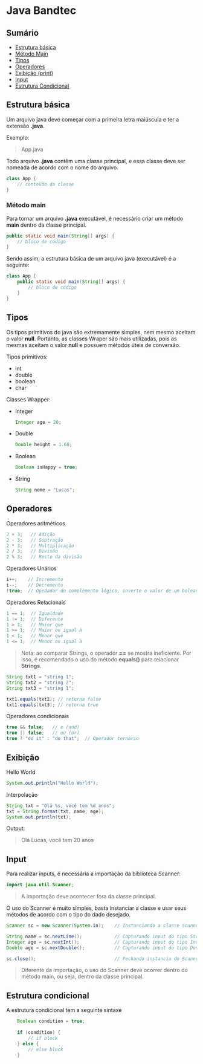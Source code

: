 # Java Bandtec

## Sumário
- [Estrutura básica](#estrutura-básica)
- [Método Main](#método-main)
- [Tipos](#tipos)
- [Operadores](#operadores)
- [Exibição (print)](#exibição)
- [Input](#input)
- [Estrutura Condicional](#estrutura-condicional)

## Estrutura básica

Um arquivo java deve começar com a primeira letra maiúscula e ter a extensão **.java**.

Exemplo:

> App.java

Todo arquivo **.java** contêm uma classe principal, e essa classe deve ser nomeada de acordo com o nome do arquivo.

~~~java
class App {
    // conteúdo da classe
}
~~~~

### Método main
Para tornar um arquivo **.java** executável, é necessário criar um método **main** dentro da classe principal.

~~~java
public static void main(String[] args) {
    // bloco de código
}
~~~

Sendo assim, a estrutura básica de um arquivo java (executável) é a seguinte:

~~~java
class App {
    public static void main(String[] args) {
        // bloco de código
    }
}
~~~

## Tipos

Os tipos primitivos do java são extremamente simples, nem mesmo aceitam o valor **null**. Portanto, as classes Wraper são mais utilizadas, pois as mesmas aceitam o valor **null** e possuem métodos úteis de conversão.

Tipos primitivos:
- int
- double
- boolean
- char

Classes Wrapper:
- Integer
  ~~~java
  Integer age = 20;
  ~~~
- Double
  ~~~java
  Double height = 1.68;
  ~~~~ 
- Boolean
  ~~~java
  Boolean isHappy = true;
  ~~~
- String
  ~~~java
  String nome = "Lucas";
  ~~~~ 
  
## Operadores

Operadores aritméticos

~~~java
2 + 3;   // Adição
2 - 3;   // Subtração
2 * 3;   // Multiplicação
2 / 3;   // Divisão
2 % 3;   // Resto da divisão
~~~

Operadores Unários

~~~java
i++;    // Incremento
i--;    // Decremento
!true;  // Opedador de complemento lógico, inverte o valor de um boleano
~~~

Operadores Relacionais
~~~java
1 == 1;  // Igualdade
1 != 1;  // Diferente
1 > 1;   // Maior que
1 >= 1;  // Maior ou igual à
1 < 1;   // Menor que
1 <= 1;  // Menor ou igual à
~~~

> Nota: ao comparar Strings, o operador **==** se mostra ineficiente. Por isso, é recomendado o uso do método **equals()** para relacionar **Strings**.

~~~java
String txt1 = "string 1";
String txt2 = "string 2";
String txt3 = "string 1";

txt1.equals(txt2); // retorna false
txt1.equals(txt3); // retorna true
~~~

Operadores condicionais
~~~java
true && false;   // e (and)
true || false;   // ou (or)
true ? "do it" : "do that";  // Operador ternário
~~~

## Exibição

Hello World
~~~java
System.out.println("Hello World");
~~~

Interpolação
~~~java
String txt = "Olá %s, você tem %d anos";
txt = String.format(txt, name, age);
System.out.println(txt);
~~~

Output:
> Olá Lucas, você tem 20 anos

## Input

Para realizar inputs, é necessária a importação da biblioteca Scanner:

~~~java
import java.util.Scanner;
~~~

> A importação deve acontecer fora da classe principal.

O uso do Scanner é muito simples, basta instanciar a classe e usar seus métodos de acordo com o tipo do dado desejado.

~~~java
Scanner sc = new Scanner(System.in);    // Instanciando a classe Scanner

String name = sc.nextLine();            // Capturando input do tipo String
Integer age = sc.nextInt();             // Capturando input do tipo Integer
Double age = sc.nextDouble();           // Capturando input do tipo Double

sc.close();                             // Fechando instancia do Scanner
~~~

> Diferente da importação, o uso do Scanner deve ocorrer dentro do método main, ou seja, dentro da classe principal.

## Estrutura condicional

A estrutura condicional tem a seguinte sintaxe

~~~java
    Boolean condition = true;
    
    if (condition) {
        // if block
    } else {
        // else block
    }
~~~

